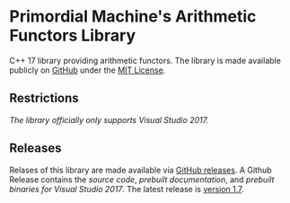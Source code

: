 # Primordial Machine's Arithmetic Functors Library
C++ 17 library providing arithmetic functors.
The library is made available publicly on [GitHub](https://github.com/primordialmachine/arithmetic-functors) under the [MIT License](https://github.com/primordialmachine/arithmetic-functors/blob/master/LICENSE).

## Restrictions
*The library officially only supports Visual Studio 2017.*

## Releases
Relases of this library are made available via [GitHub releases](https://github.com/primordialmachine/arithmetic-functors/releases/). A Github Release contains the *source code*, *prebuilt documentation*, and *prebuilt binaries for Visual Studio 2017*. The latest release is [version 1.7](https://github.com/primordialmachine/arithmetic-functors/releases/latest).
